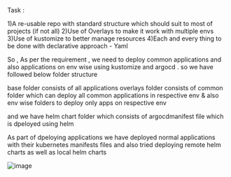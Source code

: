 Task :

1)A re-usable repo with standard structure which should suit to most of projects (if not all)
2)Use of Overlays to make it work with multiple envs
3)Use of kustomize to better manage resources
4)Each and every thing to be done with declarative approach - Yaml

So , As per the requirement , we need to deploy common applications and also applications on env wise using kustomize and argocd . so we have followed below folder structure 

base folder consists of  all applications 
overlays folder consists of common folder which can deploy all common applications in respective env  & also env wise folders to deploy only apps on respective env 

and we have helm chart folder which consists of argocdmanifest file which is dpeloyed using helm 

As part of dpeloying applications we have deployed normal applications with their kubernetes manifests files and also tried deploying remote helm charts as well as local helm charts 

![image](https://github.com/yogithakakarla/helm-argocd-v2/assets/40813669/39899dbc-fdfd-4e4a-9930-3feaa5b96293)

